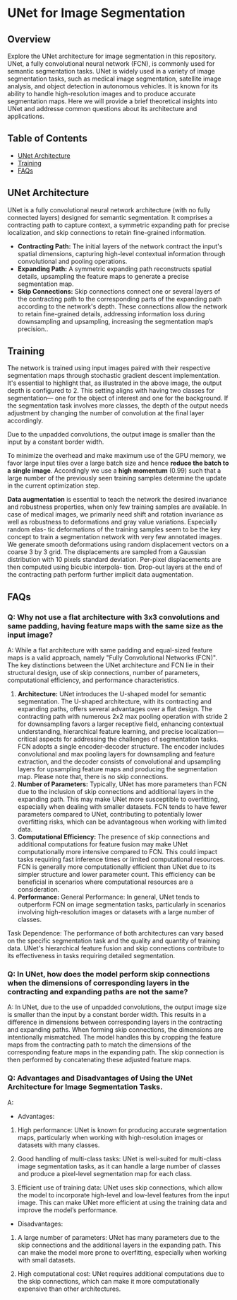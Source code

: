 # UNet for Image Segmentation

## Overview

Explore the UNet architecture for image segmentation in this repository. UNet, a fully convolutional neural network (FCN), is commonly used for semantic segmentation tasks.
UNet is widely used in a variety of image segmentation tasks, such as medical image segmentation, satellite image analysis, and object detection in autonomous vehicles. It is known for its ability to handle high-resolution images and to produce accurate segmentation maps.
Here we will provide a brief theoretical insights into UNet and addresse common questions about its architecture and applications.

## Table of Contents

- [UNet Architecture](#UNet-architecture)
- [Training](#training)
- [FAQs](#faqs)

## UNet Architecture
UNet is a fully convolutional neural network architecture (with no fully connected layers) designed for semantic segmentation. It comprises a contracting path to capture context, a symmetric expanding path for precise localization, and skip connections to retain fine-grained information.
* **Contracting Path:** The initial layers of the network contract the input's spatial dimensions, capturing high-level contextual information through convolutional and pooling operations.
* **Expanding Path:** A symmetric expanding path reconstructs spatial details, upsampling the feature maps to generate a precise segmentation map.
* **Skip Connections:** Skip connections connect one or several layers of the contracting path to the corresponding parts of the expanding path according to the network's depth. These connections allow the network to retain fine-grained details, addressing information loss during downsampling and upsampling, increasing the segmentation map’s precision..

## Training
The network is trained using input images paired with their respective segmentation maps through stochastic gradient descent implementation. It's essential to highlight that, as illustrated in the above image, the output depth is configured to 2. This setting aligns with having two classes for segmentation— one for the object of interest and one for the background. If the segmentation task involves more classes, the depth of the output needs adjustment by changing the number of convolution at the final layer accordingly.

Due to the unpadded convolutions, the output image is smaller than the input by a constant border width.

To minimize the overhead and make maximum use of the GPU memory, we favor large input tiles over a large batch size and hence **reduce the batch to a single image**. Accordingly we use a **high momentum** (0.99) such that a large number of the previously seen training samples determine the update in the current optimization step.

**Data augmentation** is essential to teach the network the desired invariance and robustness properties, when only few training samples are available. In case of medical images, we primarily need shift and rotation invariance as well as robustness to deformations and gray value variations. Especially random elas- tic deformations of the training samples seem to be the key concept to train a segmentation network with very few annotated images. We generate smooth deformations using random displacement vectors on a coarse 3 by 3 grid. The displacements are sampled from a Gaussian distribution with 10 pixels standard deviation. Per-pixel displacements are then computed using bicubic interpola- tion. Drop-out layers at the end of the contracting path perform further implicit data augmentation.

## FAQs
### Q: Why not use a flat architecture with 3x3 convolutions and same padding, having feature maps with the same size as the input image?
A: While a flat architecture with same padding and equal-sized feature maps is a valid approach, namely "Fully Convolutional Networks (FCN)". The key distinctions between the UNet architecture and FCN lie in their structural design, use of skip connections, number of parameters, computational efficiency, and performance characteristics.
1. **Architecture:**
UNet introduces the U-shaped model for semantic segmentation. The U-shaped architecture, with its contracting and expanding paths, offers several advantages over a flat design. The contracting path with numerous 2x2 max pooling operation with stride 2 for downsampling favors a larger receptive field, enhancing contextual understanding, hierarchical feature learning, and precise localization—critical aspects for addressing the challenges of segmentation tasks.
FCN adopts a single encoder-decoder structure. The encoder includes convolutional and max pooling layers for downsampling and feature extraction, and the decoder consists of convolutional and upsampling layers for upsampling feature maps and producing the segmentation map. Please note that, there is no skip connections.
2. **Number of Parameters:**
Typically, UNet has more parameters than FCN due to the inclusion of skip connections and additional layers in the expanding path. This may make UNet more susceptible to overfitting, especially when dealing with smaller datasets.
FCN tends to have fewer parameters compared to UNet, contributing to potentially lower overfitting risks, which can be advantageous when working with limited data.
3. **Computational Efficiency:**
The presence of skip connections and additional computations for feature fusion may make UNet computationally more intensive compared to FCN. This could impact tasks requiring fast inference times or limited computational resources.
FCN is generally more computationally efficient than UNet due to its simpler structure and lower parameter count. This efficiency can be beneficial in scenarios where computational resources are a consideration.
4. **Performance:**
General Performance: In general, UNet tends to outperform FCN on image segmentation tasks, particularly in scenarios involving high-resolution images or datasets with a large number of classes.

Task Dependence: The performance of both architectures can vary based on the specific segmentation task and the quality and quantity of training data. UNet's hierarchical feature fusion and skip connections contribute to its effectiveness in tasks requiring detailed segmentation.

### Q: In UNet, how does the model perform skip connections when the dimensions of corresponding layers in the contracting and expanding paths are not the same?
A: In UNet, due to the use of unpadded convolutions, the output image size is smaller than the input by a constant border width. This results in a difference in dimensions between corresponding layers in the contracting and expanding paths. When forming skip connections, the dimensions are intentionally mismatched. The model handles this by cropping the feature maps from the contracting path to match the dimensions of the corresponding feature maps in the expanding path. The skip connection is then performed by concatenating these adjusted feature maps.

### Q: Advantages and Disadvantages of Using the UNet Architecture for Image Segmentation Tasks.
A:

* Advantages:

1. High performance: UNet is known for producing accurate segmentation maps, particularly when working with high-resolution images or datasets with many classes.

2. Good handling of multi-class tasks: UNet is well-suited for multi-class image segmentation tasks, as it can handle a large number of classes and produce a pixel-level segmentation map for each class.

3. Efficient use of training data: UNet uses skip connections, which allow the model to incorporate high-level and low-level features from the input image. This can make UNet more efficient at using the training data and improve the model’s performance.

* Disadvantages:

1. A large number of parameters: UNet has many parameters due to the skip connections and the additional layers in the expanding path. This can make the model more prone to overfitting, especially when working with small datasets.

2. High computational cost: UNet requires additional computations due to the skip connections, which can make it more computationally expensive than other architectures.